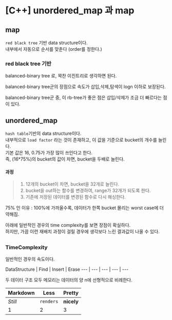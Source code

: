 
# [C++] unordered_map 과 map  
  
  
  
## map  
  
`red black tree` 기반 data structure이다.  
내부에서 자동으로 순서를 맞춘다 (order를 정한다.)  
  

### red black tree 기반  
  
balanced-binary tree 로, 꽉찬 이진트리로 생각하면 된다.  
  
balanced-binary tree군의 장점으로 속도가 삽입,삭제,탐색이 logn 이하로 보장된다.  
  
balanced-binary tree군 중, 이 rb-tree가 좋은 점은 삽입/삭제가 조금 더 빠르다는 점이 있다.  
  

## unordered_map  
`hash table`기반의 data structure이다.    
내부적으로 `load factor` 라는 것이 존재하고, 이 값을 기준으로 bucket의 개수를 늘린다.  
기본 값은 16, 0.75가 가장 많이 쓰인다고 한다.  
즉,  (16*75%)의 bucket의 값이 차면, bucket을 두배로 늘린다.  
#### 과정     
> 1. 12개의 bucket이 차면, bucket을 32개로 늘린다.  
> 2. bucket을 out하는 함수를 변경하여, range가 32개가 되도록 한다.  
> 3. 기존에 저장된 데이터를 변경된 함수로 다시 해싱한다.    
  
  
75% 인 이유 : 100%에 가까울수록, 데이터가 한쪽 bucket 몰리는 worst case에 더 약해짐.  
  
아래에 일반적인 경우의 time complexity를 보면 장점이 확실하다.  
하지만, 가끔 이런 재배치 과정이 걸릴 경우에 생각보다 느린 결과값이 나올 수 있다.  
    
##  
### TimeComplexity  
일반적인 경우의 속도이다.  

DataStructure | Find | Insert | Erase
--- | --- | --- | --- | ---



두 데이터 구조 모두 메모리는 데이터의 양 n에 선형적으로 비례한다.  

Markdown | Less | Pretty
--- | --- | ---
*Still* | `renders` | **nicely**
1 | 2 | 3

